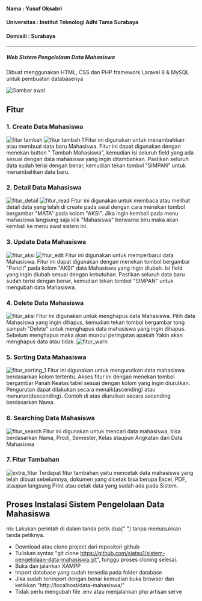 #### Nama          : Yusuf Oksabri
#### Universitas   : Institut Teknologi Adhi Tama Surabaya
#### Domisili      : Surabaya
-----------------------------------------------------------------------------------------------------------------------------

##### Web Sistem Pengelolaan Data Mahasiswa
Dibuat menggunakan HTML, CSS dan PHP framework Laravel 8 & MySQL untuk pembuatan databasenya

![Gambar awal](https://user-images.githubusercontent.com/74439341/216409177-b31b49d3-5834-42b5-925d-024db08cae5e.png)

## Fitur
### 1. Create Data Mahasiswa
![fitur tambah](https://user-images.githubusercontent.com/74439341/216410115-dc8d6864-9071-42ad-bb27-93a48766364a.png)
![fitur tambah 1](https://user-images.githubusercontent.com/74439341/216410544-3e9f3014-8b06-43a2-9b10-6dc12c850350.png)
Fitur ini digunakan untuk menambahkan atau membuat data baru Mahasiswa. Fitur ini dapat digunakan dengan menekan button " Tambah Mahasiswa", kemudian isi seluruh field yang ada sesuai dengan data mahasiswa yang ingin ditambahkan. Pastikan seluruh data sudah terisi dengan benar, kemudian tekan tombol "SIMPAN" untuk menambahkan data baru.

### 2. Detail Data Mahasiswa
![fitur_detail](https://user-images.githubusercontent.com/74439341/216411941-77ed838c-32cc-4be4-9595-448fb60165fd.png)
![fitur_read](https://user-images.githubusercontent.com/74439341/216411350-937b2a4e-c430-4e7b-b0bf-303b12b69ea3.png)
Fitur ini digunakan untuk membaca atau melihat detail data yang telah di create pada awal dengan cara menekan tombol bergambar "MATA" pada kolom "AKSI". Jika ingin kembali pada menu mahasiswa langsung saja klik "Mahasiswa" berwarna biru maka akan kembali ke menu awal sistem ini.

### 3. Update Data Mahasiswa
![fitur_aksi](https://user-images.githubusercontent.com/74439341/216414148-b8a0b41b-cab4-4f7e-a550-a537b0f5e9e4.png)
![fitur_edit](https://user-images.githubusercontent.com/74439341/216414520-3bc71818-811f-403c-92c9-bb6791fc7e24.png)
Fitur ini digunakan untuk memperbarui data Mahasiswa. Fitur ini dapat digunakan dengan menekan tombol bergambar "Pencil" pada kolom "AKSI" data Mahasiswa yang ingin diubah. Isi field yang ingin diubah sesuai dengan kebutuhan. Pastikan seluruh data baru sudah terisi dengan benar, kemudian tekan tombol "SIMPAN" untuk mengubah data Mahasiswa.

### 4. Delete Data Mahasiswa
![fitur_aksi](https://user-images.githubusercontent.com/74439341/216414148-b8a0b41b-cab4-4f7e-a550-a537b0f5e9e4.png)
Fitur ini digunakan untuk menghapus data Mahasiswa. Pilih data Mahasiswa yang ingin dihapus, kemudian tekan tombol bergambar tong sampah "Delete" untuk menghapus data mahasiswa yang ingin dihapus. Sebelum menghapus maka akan muncul peringatan apakah Yakin akan menghapus data atau tidak.
![fitur_warn](https://user-images.githubusercontent.com/74439341/216415820-8fedcd74-ea42-4159-96ee-a3da6a0cea79.png)

### 5. Sorting Data Mahasiswa
![fitur_sorting_1](https://user-images.githubusercontent.com/74439341/216417012-067fb0f2-0602-461c-b075-33613c8e4bcd.png)
Fitur ini digunakan untuk mengurutkan data mahasiswa berdasarkan kolom tertentu. Akses fitur ini dengan menekan tombol bergambar Panah Keatas tabel sesuai dengan kolom yang ingin diurutkan. Pengurutan dapat dilakukan secara menaik(ascending) atau menurun(descending). Contoh di atas diurutkan secara ascending berdasarkan Nama.

### 6. Searching Data Mahasiswa
![fitur_search](https://user-images.githubusercontent.com/74439341/216417837-e4244f19-9972-41ba-b6d0-9c514548538b.png)
Fitur ini digunakan untuk mencari data mahasiswa, bisa berdasarkan Nama, Prodi, Semester, Kelas ataupun Angkatan dari Data Mahasiswa

### 7. Fitur Tambahan
![extra_fitur](https://user-images.githubusercontent.com/74439341/216418877-7770c366-62c5-4438-910e-1c163b56ee6c.png)
Terdapat fitur tambahan yaitu mencetak data mahasiswa yang telah dibuat sebelumnya, dokumen yang dicetak bisa berupa Excel, PDF, ataupun langsung Print atau cetak data yang sudah ada pada Sistem.

## Proses Instalasi Sistem Pengelolaan Data Mahasiswa
nb: Lakukan perintah di dalam tanda petik dua(" ") tanpa memasukkan tanda petiknya.

- Download atau clone project dari repositori github
- Tuliskan syntax "git clone https://github.com/siatsu1/sistem-pengelolaan-data-mahasiswa.git", tunggu proses cloning selesai. 
- Buka dan jalankan XAMPP 
- Import database yang sudah tersedia pada folder database
- Jika sudah terimport dengan benar kemudian buka browser dan ketikkan "http://localhost/data-mahasiswa/"
- Tidak perlu mengubah file .env atau menjalankan php artisan serve